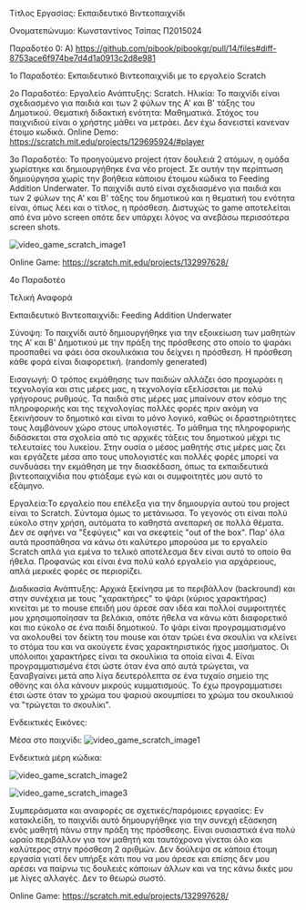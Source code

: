 Τίτλος Εργασίας: Εκπαιδευτικό Βιντεοπαιχνίδι

Ονοματεπώνυμο: Κωνσταντίνος Τσίπας Π2015024
               
Παραδοτέο 0: Α) https://github.com/pibook/pibookgr/pull/14/files#diff-8753ace6f974be7d4d1a0913c2d8e981


1ο Παραδοτέο: Εκπαιδευτικό Βιντεοπαιχνίδι με το εργαλείο Scratch


2ο Παραδοτέο: Εργαλείο Ανάπτυξης: Scratch.
              Ηλικία: Το παιχνίδι είναι σχεδιασμένο για παιδιά και των 2 φύλων της Α' και Β' τάξης του Δημοτικού.
              Θεματική διδακτική ενότητα: Μαθηματικά.
              Στόχος του παιχνιδιού είναι ο χρήστης μάθει να μετράει.
              Δεν έχω δανειστεί κανεναν έτοιμο κωδικά.
              Online Demo: https://scratch.mit.edu/projects/129695924/#player

3ο Παραδοτέο: Το προηγούμενο project ήταν δουλειά 2 ατόμων, η ομάδα χωρίστηκε και δημιουργήθηκε ένα νέο project. Σε αυτήν την περίπτωση δημιούργησα χωρίς την βοήθεια κάποιου έτοιμου κώδικα το Feeding Addition Underwater. Το παιχνίδι αυτό είναι σχεδιασμένο για παιδιά και των 2 φύλων της Α' και Β' τάξης του δημοτικού και η θεματική του ενότητα είναι, όπως λέει και ο τίτλος, η πρόσθεση. Διστυχώς το game αποτελείται από ένα μόνο screen οπότε δεν υπάρχει λόγος να ανεβάσω περισσότερα screen shots. 


![video_game_scratch_image1](https://lh3.googleusercontent.com/-LTZhCrastRE/WEbfWR0TLCI/AAAAAAAAAD8/4k3JSGx-vdwGA4__MmFmjgtTxbpL4IOiwCJoC/w481-h362-p-rw/%25CE%25A7%25CF%2589%25CF%2581%25CE%25AF%25CF%2582%2B%25CF%2584%25CE%25AF%25CF%2584%25CE%25BB%25CE%25BF.jpg.png)
              
             
Online Game: https://scratch.mit.edu/projects/132997628/

4ο Παραδοτέο

Τελική Αναφορά

Εκπαιδευτικό Βιντεοπαιχνίδι: Feeding Addition Underwater

Σύνοψη: Το παιχνίδι αυτό δημιουργήθηκε για την εξοικείωση των μαθητών της Α' και Β' Δημοτικού με την πράξη της πρόσθεσης στο οποίο το ψαράκι προσπαθεί να φάει όσα σκουλικάκια του δείχνει η πρόσθεση. Η πρόσθεση κάθε φορά είναι διαφορετική. (randomly generated)

Εισαγωγή: Ο τρόπος εκμάθησης των παιδιών αλλάζει όσο προχωράει η τεχνολογία και στις μέρες μας, η τεχνολογία εξελίσσεται με πολύ γρήγορους ρυθμούς. Τα παιδιά στις μέρες μας μπαίνουν στον κόσμο της πληροφορικής και της τεχνολογίας πολλές φορές πριν ακόμη να ξεκινήσουν το δημοτικό και είναι το μόνο λογικό, καθώς οι δραστηριότητες τους λαμβάνουν χώρο στους υπολογιστές. Το μάθημα της πληροφορικής διδάσκεται στα σχολεία από τις αρχικές τάξεις του δημοτικού μέχρι τις τελευταίες του λυκείου. Στην ουσία ο μέσος μαθητής στις μέρες μας ζει και εργάζετε μέσα απο τους υπολογιστές και πολλές φορές μπορεί να συνδυάσει την εκμάθηση με την διασκέδαση, όπως τα εκπαιδευτικά βιντεοπαιχνίδια που φτιάξαμε εγώ και οι συμφοιτητές μου αυτό το εξάμηνο.

Εργαλεία:Το εργαλείο που επέλεξα για την δημιουργία αυτού του project είναι το Scratch. Σύντομα όμως το μετάνιωσα. Το γεγονός οτι είναι πολύ εύκολο στην χρήση, αυτόματα το καθηστά ανεπαρκή σε πολλά θέματα. Δεν σε αφήνει να "ξεφύγεις" και να σκεφτείς "out of the box". Παρ' όλα αυτά προσπάθησα να κάνω ότι καλύτερο μπορούσα με το εργαλείο Scratch απλά για εμένα το τελικό αποτέλεσμα δεν είναι αυτό το οποίο θα ήθελα. Προφανώς και είναι ένα πολύ καλό εργαλείο για αρχάρειους, απλά μερικές φορές σε περιορίζει.

Διαδικασία Ανάπτυξης: Αρχικά ξεκίνησα με το περιβάλλον (backround) και στην συνέχεια με τους "χαρακτήρες" το ψάρι (κύριος χαρακτήρας) κινείται με το mouse επειδή μου άρεσε σαν ιδέα και πολλοί συμφοιτητές μου χρησιμοποίησαν τα βελάκια, οπότε ήθελα να κάνω κάτι διαφορετικό και πιο εύκολο σε ένα παιδί δημοτικού. Το ψάρι είναι προγραμματισμένο να ακολουθεί τον δείκτη του mouse και όταν τρώει ένα σκουλίκι να κλείνει το στόμα του και να ακούγετε ένας χαρακτηριστικός ήχος μασήματος. Οι υπόλοιποι χαρακτήρες είναι τα σκουλίκια τα οποία είναι 4. Είναι προγραμματισμένα έτσι ώστε όταν ένα από αυτά τρώγεται, να ξαναβγαίνει μετά απο λίγα δευτερόλεπτα σε ένα τυχαίο σημείο της οθόνης και όλα κάνουν μικρούς κυμματισμούς. Το έχω προγραμματισει έτσι ώστε όταν το χρώμα του ψαριού ακουμπίσει το χρώμα του σκουλικιού να "τρώγεται το σκουλίκι".

Ενδεικτικές Εικόνες: 

Μέσα στο παιχνίδι:
![video_game_scratch_image1](https://lh3.googleusercontent.com/-LTZhCrastRE/WEbfWR0TLCI/AAAAAAAAAD8/4k3JSGx-vdwGA4__MmFmjgtTxbpL4IOiwCJoC/w481-h362-p-rw/%25CE%25A7%25CF%2589%25CF%2581%25CE%25AF%25CF%2582%2B%25CF%2584%25CE%25AF%25CF%2584%25CE%25BB%25CE%25BF.jpg.png)

Ενδεικτικά μέρη κώδικα:

![video_game_scratch_image2](https://lh3.googleusercontent.com/-KdXvqk0auzU/WIcbL4woj2I/AAAAAAAAAFs/1vCtt1ibSZYLs3FiI2sK5PaxSVvcBE9ewCJoC/w530-h260-p-rw/%25CE%25A7%25CF%2589%25CF%2581%25CE%25AF%25CF%2582%2B%25CF%2584%25CE%25AF%25CF%2584%25CE%25BB%25CE%25BF.jpg.png)

![video_game_scratch_image3](https://lh3.googleusercontent.com/-ql88Ou7dEHk/WIccSNefV7I/AAAAAAAAAGU/t8AlR3Yd3zEqQTl_sGfEiqH1Iu3NG04YwCJoC/w530-h271-p-rw/%25CE%25A7%25CF%2589%25CF%2581%25CE%25AF%25CF%2582%2B%25CF%2584%25CE%25AF%25CF%2584%25CE%25BB%25CE%25BF2.jpg.png)

Συμπεράσματα και αναφορές σε σχετικές/παρόμοιες εργασίες: Εν κατακλείδη, το παιχνίδι αυτό δημουργήθηκε για την συνεχή εξάσκηση ενός μαθητή πάνω στην πράξη της πρόσθεσης. Είναι ουσιαστικά ένα πολύ ωραίο περιβάλλον για τον μαθητή και ταυτόχρονα γίνεται όλο και καλύτερος στην πρόσθεση 2 αριθμών. Δεν δούλεψα σε κάποια έτοιμη εργασία γιατί δεν υπήρξε κάτι που να μου άρεσε και επίσης δεν μου αρέσει να παίρνω τις δουλειές κάποιων άλλων και να της κάνω δικές μου με λίγες αλλαγές. Δεν το θεωρώ σωστό.

Online Game: https://scratch.mit.edu/projects/132997628/
